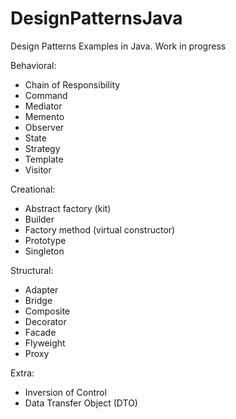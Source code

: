 # DesignPatternsJava

Design Patterns Examples in Java. Work in progress

Behavioral:
  - Chain of Responsibility
  - Command
  - Mediator
  - Memento
  - Observer
  - State
  - Strategy
  - Template
  - Visitor

Creational:
  - Abstract factory (kit)
  - Builder
  - Factory method (virtual constructor)
  - Prototype
  - Singleton

Structural:
  - Adapter
  - Bridge
  - Composite
  - Decorator
  - Facade
  - Flyweight
  - Proxy
  
Extra:
  - Inversion of Control
  - Data Transfer Object (DTO)
